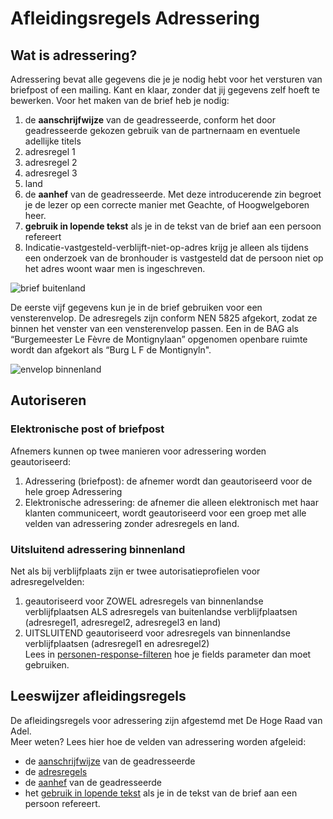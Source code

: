 # Afleidingsregels Adressering

## Wat is adressering?
Adressering bevat alle gegevens die je je nodig hebt voor het versturen van briefpost of een mailing. Kant en klaar, zonder dat jij gegevens zelf hoeft te bewerken. Voor het maken van de brief heb je nodig:  
1. de **aanschrijfwijze** van de geadresseerde, conform het door geadresseerde gekozen gebruik van de partnernaam en eventuele adellijke titels
2. adresregel 1
3. adresregel 2
4. adresregel 3
5. land
6. de **aanhef** van de geadresseerde. Met deze introducerende zin begroet je de lezer op een correcte manier met Geachte, of Hoogwelgeboren heer.
7. **gebruik in lopende tekst** als je in de tekst van de brief aan een persoon refereert
8. Indicatie-vastgesteld-verblijft-niet-op-adres krijg je alleen als tijdens een onderzoek van de bronhouder is vastgesteld dat de persoon niet op het adres woont waar men is ingeschreven. 
   

![brief buitenland](brief-buitenland.png)

De eerste vijf gegevens kun je in de brief gebruiken voor een vensterenvelop. De adresregels zijn conform NEN 5825 afgekort, zodat ze binnen het venster van een vensterenvelop passen. 
Een in de BAG als “Burgemeester Le Fèvre de Montignylaan” opgenomen openbare ruimte wordt dan afgekort als “Burg L F de Montignyln".  

![envelop binnenland](envelop-binnenland.png)

##  Autoriseren  

### Elektronische post of briefpost
Afnemers kunnen op twee manieren voor adressering worden geautoriseerd:   
1. Adressering (briefpost): de afnemer wordt dan geautoriseerd voor de hele groep Adressering
2. Elektronische adressering: de afnemer die alleen elektronisch met haar klanten communiceert, wordt geautoriseerd voor een groep met alle velden van adressering zonder adresregels en land. 

### Uitsluitend adressering binnenland
Net als bij verblijfplaats zijn er twee autorisatieprofielen voor adresregelvelden:
1. geautoriseerd voor ZOWEL adresregels van binnenlandse verblijfplaatsen ALS adresregels van buitenlandse verblijfplaatsen (adresregel1, adresregel2, adresregel3 en land)
2. UITSLUITEND geautoriseerd voor adresregels van binnenlandse verblijfplaatsen (adresregel1 en adresregel2)  
Lees in [personen-response-filteren](/how-tos/personen-response-filteren) hoe je fields parameter dan moet gebruiken.

## Leeswijzer afleidingsregels
De afleidingsregels voor adressering zijn afgestemd met De Hoge Raad van Adel.  
Meer weten? Lees hier hoe de velden van adressering worden afgeleid:  
- de [aanschrijfwijze](/personen/documentatie/informatieproducten/adressering/aanschrijfwijze) van de geadresseerde
- de [adresregels](/personen/documentatie/informatieproducten/adressering/adresregels)
- de [aanhef](/personen/documentatie/informatieproducten/adressering/aanhef) van de geadresseerde
- het [gebruik in lopende tekst](/personen/documentatie/informatieproducten/adressering/gebruikinlopendetekst) als je in de tekst van de brief aan een persoon refereert.
